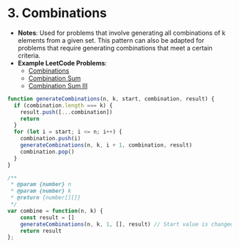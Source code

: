 # 3. Combinations

- **Notes**: Used for problems that involve generating all combinations of k elements from a given set. This pattern can also be adapted for problems that require generating combinations that meet a certain criteria.
- **Example LeetCode Problems**:
    - [Combinations](https://leetcode.com/problems/combinations/)
    - [Combination Sum](https://leetcode.com/problems/combination-sum/)
    - [Combination Sum III](https://leetcode.com/problems/combination-sum-iii/)

```js
function generateCombinations(n, k, start, combination, result) {
  if (combination.length === k) {
    result.push([...combination])
    return
  }
  for (let i = start; i <= n; i++) {
    combination.push(i)
    generateCombinations(n, k, i + 1, combination, result)
    combination.pop()
  }
}

/**
 * @param {number} n
 * @param {number} k
 * @return {number[][]}
 */
var combine = function(n, k) {
    const result = []
    generateCombinations(n, k, 1, [], result) // Start value is changed to 1
    return result
};

```